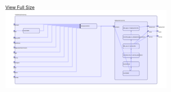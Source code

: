 [View Full Size](https://raw.githubusercontent.com/mingfang/terraform-provider-k8s/master/modules/pulsar/proxy/diagram.svg?sanitize=true)<img src="diagram.svg"/>
